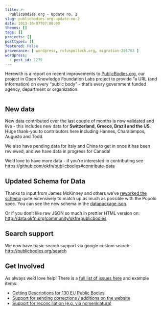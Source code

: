```yaml
---
title: >-
  PublicBodies.org - Update no. 2
slug: publicbodies-org-update-no-2
date: 2013-10-07T07:00:00
themes: []
tags: []
projects: []
posttypes: []
featured: False
provenance: [ wordpress, rufuspollock.org, migration-201703 ]
wordpress:
  - post_id: 1279
---
```


<p>Herewith is a report on recent improvements to <a href="http://publicbodies.org/">PublicBodies.org</a>, our project in Open Knowledge Foundation Labs project to provide “a URL (and information) on every “public body” - that’s every government funded agency, department or organization.</p>

<p><a href="http://publicbodies.org/"><img src="http://farm6.staticflickr.com/5349/10141929423_d84e45764d_z.jpg" alt="" /></a></p>

<h2 id="new-data">New data</h2>

<p>New data contributed over the last couple of months is now validated and live - this includes new data for <strong>Switzerland, Greece, Brazil and the US</strong>. Huge thank-you to contributors here including Hannes, Charalampos, Augusto and Todd.</p>

<p>We also have pending data for Italy and China to get in once it has been reviewed, and we have data in progress for Canada!</p>

<p>We’d love to have more data - if you’re interested in contributing see <a href="https://github.com/okfn/publicbodies#contribute-data">https://github.com/okfn/publicbodies#contribute-data</a></p>

<h2 id="updated-schema-for-data">Updated Schema for Data</h2>

<p>Thanks to input from James McKinney and others we’ve <a href="https://github.com/okfn/publicbodies/issues/29">reworked the schema</a> quite extensively to match up as much as possible with the Popolo spec. You can see the new schema in the <a href="https://github.com/okfn/publicbodies/blob/master/datapackage.json#L13-L105">datapackage.json</a>.</p>

<p>Or if you don’t like raw JSON so much in prettier HTML version on: <a href="http://data.okfn.org/community/okfn/publicbodies">http://data.okfn.org/community/okfn/publicbodies</a></p>

<h2 id="search-support">Search support</h2>

<p>We now have basic search support via google custom search: <a href="http://publicbodies.org/search">http://publicbodies.org/search</a></p>

<h2 id="get-involved">Get Involved</h2>

<p>As always we’d love help! There is a <a href="https://github.com/okfn/publicbodies/issues">full list of issues here</a> and example items:</p>

<ul>
  <li><a href="https://github.com/okfn/publicbodies/issues/35">Getting Descriptions for 130 EU Public Bodies</a></li>
  <li><a href="https://github.com/okfn/publicbodies/issues/8">Support for sending corrections / additions on the website</a></li>
  <li><a href="https://github.com/okfn/publicbodies/issues/2">Support for reconciliation (e.g. via nomenklatura)</a></li>
</ul>



